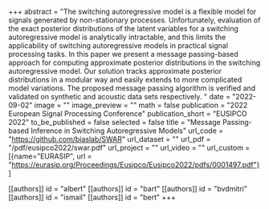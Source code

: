 +++
abstract = "The switching autoregressive model is a flexible model for signals generated by non-stationary processes. Unfortunately, evaluation of the exact posterior distributions of the latent variables for a switching autoregressive model is analytically intractable, and this limits the applicability of switching autoregressive models in practical signal processing tasks. In this paper we present a message passing-based approach for computing approximate posterior distributions in the switching autoregressive model. Our solution tracks approximate posterior distributions in a modular way and easily extends  to more complicated model variations. The proposed message passing algorithm is verified and validated on synthetic and acoustic data sets respectively. "
date = "2022-09-02"
image = ""
image_preview = ""
math = false
publication = "2022 European Signal Processing Conference"
publication_short = "EUSIPCO 2022"
to_be_published = false
selected = false
title = "Message Passing-based Inference in Switching Autoregressive Models"
url_code = "https://github.com/biaslab/SWAR"
url_dataset = ""
url_pdf = "/pdf/eusipco2022/swar.pdf"
url_project = ""
url_video = ""
url_custom = [{name="EURASIP", url = "https://eurasip.org/Proceedings/Eusipco/Eusipco2022/pdfs/0001497.pdf"}]

[[authors]]
    id = "albert"
[[authors]]
    id = "bart"
[[authors]]
    id = "bvdmitri"
[[authors]]
    id = "ismail"
[[authors]]
    id = "bert"
+++
